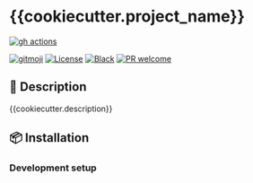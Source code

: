 # {{cookiecutter.project_name}}

<!-- ALL-CONTRIBUTORS-BADGE:START - Do not remove or modify this section -->
<!-- ALL-CONTRIBUTORS-BADGE:END -->
[![gh actions]({{cookiecutter.url}}/workflows/testing/badge.svg)]({{cookiecutter.url}}/actions)
<!-- [![Coveralls](https://coveralls.io/repos/github/klieret/{{cookiecutter.project_name}}/badge.svg?branch=master)](https://coveralls.io/github/klieret/{{cookiecutter.project_name}}?branch=master) -->
<!-- [![Documentation Status](https://readthedocs.org/projects/{{cookiecutter.project_name}}/badge/?version=latest)](https://{{cookiecutter.project_name}}.readthedocs.io/) -->
<!-- [![Pypi status](https://badge.fury.io/py/{{cookiecutter.project_name}}.svg)](https://pypi.org/project/{{cookiecutter.project_name}}/) -->
[![gitmoji](https://img.shields.io/badge/gitmoji-%20😜%20😍-FFDD67.svg)](https://gitmoji.dev)
[![License](https://img.shields.io/github/license/klieret/{{cookiecutter.project_name}}.svg)]({{cookiecutter.url}}/blob/master/LICENSE.txt)
[![Black](https://img.shields.io/badge/code%20style-black-000000.svg)](https://github.com/python/black)
[![PR welcome](https://img.shields.io/badge/PR-Welcome-%23FF8300.svg)](https://git-scm.com/book/en/v2/GitHub-Contributing-to-a-Project)

## 📝 Description

{{cookiecutter.description}}

## 📦 Installation

### Development setup

<!-- ## ✨ Contributors -->
<!--  -->
<!-- Thanks goes to these wonderful people ([emoji key](https://allcontributors.org/docs/en/emoji-key)): -->
<!--  -->
<!-- ALL-CONTRIBUTORS-LIST:START - Do not remove or modify this section -->
<!-- prettier-ignore-start -->
<!-- markdownlint-disable -->
<!-- markdownlint-restore -->
<!-- prettier-ignore-end -->
<!-- ALL-CONTRIBUTORS-LIST:END -->
<!--  -->
<!-- This project follows the [all-contributors](https://github.com/all-contributors/all-contributors) specification. Contributions of any kind welcome! -->
